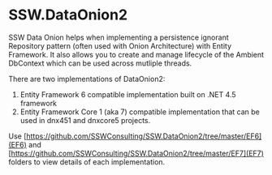 # SSW.DataOnion2

SSW Data Onion helps when implementing a persistence ignorant Repository pattern (often used with Onion Architecture) with Entity Framework. It also allows you to create and manage lifecycle of the Ambient DbContext which can be used across mutliple threads.

There are two implementations of DataOnion2:

1. Entity Framework 6 compatible implementation built on .NET 4.5 framework
2. Entity Framework Core 1 (aka 7) compatible implementation that can be used in dnx451 and dnxcore5 projects.

Use [https://github.com/SSWConsulting/SSW.DataOnion2/tree/master/EF6](EF6) and [https://github.com/SSWConsulting/SSW.DataOnion2/tree/master/EF7](EF7) folders to view details of each implementation.
